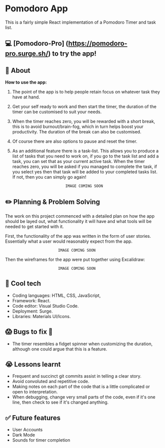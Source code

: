 # Pomodoro App

This is a fairly simple React implementation of a Pomodoro Timer and task list.

## :computer: [Pomodoro-Pro] (https://pomodoro-pro.surge.sh/) to try the app!

## :page_facing_up: About

**How to use the app:**

1.  The point of the app is to help people retain focus on whatever task they have at hand.
1.  Get your self ready to work and then start the timer, the duration of the timer can be customised to suit your needs.
1.  When the timer reaches zero, you will be rewarded with a short break, this is to avoid burnout/brain-fog, which in turn helps boost your productivity. The duration of the break can also be customised.
1.  Of course there are also options to pause and reset the timer.
1.  As an additional feature there is a task-list. This allows you to produce a list of tasks that you need to work on, if you go to the task list and add a task, you can set that as your current active task. When the timer reaches zero, you will be asked if you managed to complete the task, if you select yes then that task will be added to your completed tasks list. If not, then you can simply go again!

                                IMAGE COMING SOON

    <!-- <img src="./resources/app_screenshot.png" alt="image of the app" width="auto" height="auto"> -->

## :pencil2: Planning & Problem Solving

The work on this project commenced with a detailed plan on how the app should be layed out, what functionality it will have and what tools will be needed to get started with it.

First, the functionality of the app was written in the form of user stories. Essentially what a user would reasonably expect from the app.

<!-- ![image of the user stories for the app](./resources/user_stories.png) -->

                            IMAGE COMING SOON

Then the wireframes for the app were put together using Excalidraw:

<!-- ![image of the wireframes for the app](./resources/wire-frame.png)
![image of the wireframes for the app](./resources/Project_3,_Entry,_SignUp,_Login.png) -->

                            IMAGE COMING SOON

## :rocket: Cool tech

- Coding languages: HTML, CSS, JavaScript,
- Framework: React.
- Code editor: Visual Studio Code.
- Deployment: Surge.
- Libraries: Materials UI/Icons.

## :scream: Bugs to fix :poop:

- The timer resembles a fidget spinner when customizing the duration, although one could argue that this is a feature.

## :sob: Lessons learnt

- Frequent and succinct git commits assist in telling a clear story.
- Avoid convoluted and repetitive code.
- Making notes on each part of the code that is a little complicated or open to interpretation.
- When debugging, change very small parts of the code, even if it's one line, then check to see if it's changed anything.

## :white_check_mark: Future features

- User Accounts
- Dark Mode
- Sounds for timer completion
